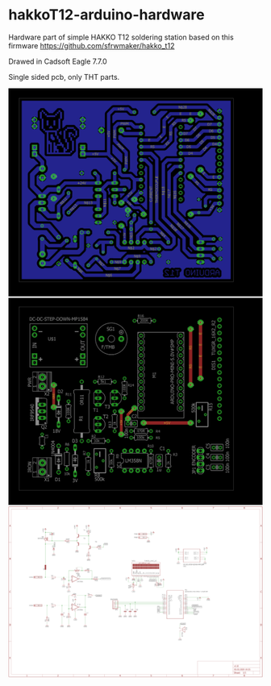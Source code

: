 # hakkoT12-arduino-hardware
Hardware part of simple HAKKO T12 soldering station based on this firmware https://github.com/sfrwmaker/hakko_t12

Drawed in Cadsoft Eagle 7.7.0

Single sided pcb, only THT parts.

![alt text](https://github.com/miszczo/hakkoT12-arduino-hardware/blob/master/layout.png?raw=true)
![alt text](https://github.com/miszczo/hakkoT12-arduino-hardware/blob/master/mount.png?raw=true)
![alt text](https://github.com/miszczo/hakkoT12-arduino-hardware/blob/master/schematic.png?raw=true)

